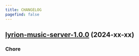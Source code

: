 ```yaml
---
title: CHANGELOG
pagefind: false
---
```


## [lyrion-music-server-1.0.0](https://github.com/truecharts/charts/compare/logitech-media-server-11.8.1...lyrion-music-server-1.0.0) (2024-xx-xx)

### Chore
